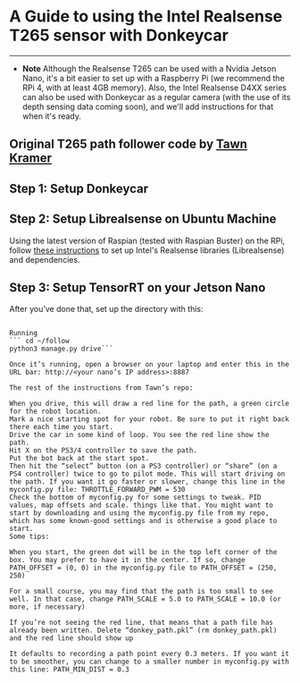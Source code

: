 # A Guide to using the Intel Realsense T265 sensor with Donkeycar

----

* **Note** Although the Realsense T265 can be used with a Nvidia Jetson Nano, it's a bit easier to set up with a Raspberry Pi (we recommend the RPi 4, with at least 4GB memory). Also, the Intel Realsense D4XX series can also be used with Donkeycar as a regular camera (with the use of its depth sensing data coming soon), and we'll add instructions for that when it's ready.

Original T265 path follower code by [Tawn Kramer](https://github.com/tawnkramer/donkey)
----

## Step 1: Setup Donkeycar

## Step 2: Setup Librealsense on Ubuntu Machine

Using the latest version of Raspian (tested with Raspian Buster) on the RPi, follow [these instructions](https://github.com/IntelRealSense/librealsense/blob/master/doc/installation_raspbian.md) to set up Intel's Realsense libraries (Librealsense) and dependencies. 

## Step 3: Setup TensorRT on your Jetson Nano

After you’ve done that, set up the directory with this:

```donkey createcar --path ~/follow --template path_follower 

Running
``` cd ~/follow 
python3 manage.py drive```

Once it’s running, open a browser on your laptop and enter this in the URL bar: http://<your nano’s IP address>:8887

The rest of the instructions from Tawn’s repo:

When you drive, this will draw a red line for the path, a green circle for the robot location.
Mark a nice starting spot for your robot. Be sure to put it right back there each time you start.
Drive the car in some kind of loop. You see the red line show the path.
Hit X on the PS3/4 controller to save the path.
Put the bot back at the start spot.
Then hit the “select” button (on a PS3 controller) or “share” (on a PS4 controller) twice to go to pilot mode. This will start driving on the path. If you want it go faster or slower, change this line in the myconfig.py file: THROTTLE_FORWARD_PWM = 530
Check the bottom of myconfig.py for some settings to tweak. PID values, map offsets and scale. things like that. You might want to start by downloading and using the myconfig.py file from my repo, which has some known-good settings and is otherwise a good place to start.
Some tips:

When you start, the green dot will be in the top left corner of the box. You may prefer to have it in the center. If so, change PATH_OFFSET = (0, 0) in the myconfig.py file to PATH_OFFSET = (250, 250)

For a small course, you may find that the path is too small to see well. In that case, change PATH_SCALE = 5.0 to PATH_SCALE = 10.0 (or more, if necessary)

If you’re not seeing the red line, that means that a path file has already been written. Delete “donkey_path.pkl” (rm donkey_path.pkl) and the red line should show up

It defaults to recording a path point every 0.3 meters. If you want it to be smoother, you can change to a smaller number in myconfig.py with this line: PATH_MIN_DIST = 0.3